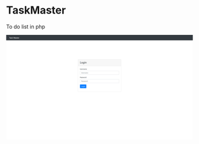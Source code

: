 # TaskMaster
To do list in php

![](https://raw.githubusercontent.com/Brijeshkrishna/TaskMaster/main/img/1.png)
